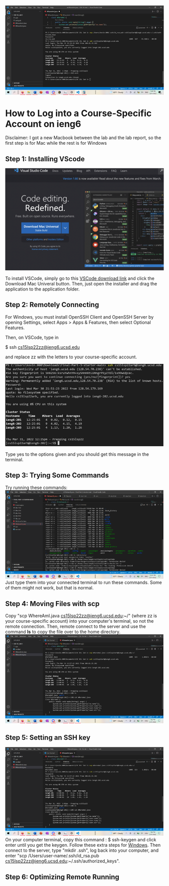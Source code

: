 ![Image](screenshot.png)
# How to Log into a Course-Specific Account on ieng6
Disclaimer: I got a new Macbook between the lab and the lab report, so the first step is for Mac while the rest is for Windows
## Step 1: Installing VScode 
![Image](VSCode.png) 

To install VSCode, simply go to this [VSCode download link](https://code.visualstudio.com/) and click the Download Mac Univeral button. Then, just open the installer and drag the application to the application folder. 

## Step 2: Remotely Connecting

For Windows, you must install OpenSSH Client and OpenSSH Server by opening Settings, select Apps > Apps & Features, then select Optional Features. 

Then, on VSCode, type in 

$ ssh cs15lsp22zz@ieng6.ucsd.edu

and replace zz with the letters to your course-specific account.

![Image](RemoteConnecting.png) 

Type yes to the options given and you should get this message in the terminal. 

## Step 3: Trying Some Commands

Try running these commands:
![Image](Runcommand.png)
Just type them into your connected terminal to run these commands. Some of them might not work, but that is normal.

## Step 4: Moving Files with scp

Copy "scp WhereAmI.java cs15lsp22zz@ieng6.ucsd.edu:~/" (where zz is your course-specific account) into your computer's terminal, so not the remote connection. Then, remote connect to the server and use the command **ls** to copy the file over to the home directory. 
![Image](movingscp.png)

## Step 5: Setting an SSH key

![Image](movingscp.png)
On your computer terminal, copy this command : $ ssh-keygen and click enter until you get the keygen. Follow these extra steps for [Windows](https://docs.microsoft.com/en-us/windows-server/administration/openssh/openssh_keymanagement#user-key-generation).
Then connect to the server, type "mkdir .ssh", log back into your computer, and enter "scp /Users/user-name/.ssh/id_rsa.pub
cs15lsp22zz@ieng6.ucsd.edu:~/.ssh/authorized_keys".

## Step 6: Optimizing Remote Running

